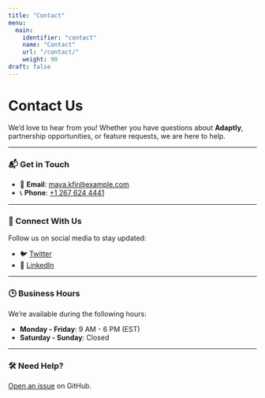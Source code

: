 ```yaml
---
title: "Contact"
menu:
  main:
    identifier: "contact"
    name: "Contact"
    url: "/contact/"
    weight: 90
draft: false
---
```



# Contact Us

We’d love to hear from you! Whether you have questions about **Adaptly**, partnership opportunities, or feature requests, we are here to help.

---

### 📬 Get in Touch
- 📧 **Email**: [maya.kfir@example.com](mailto:maya.kfir@example.com)
- 📞 **Phone**: [+1 267 624 4441](tel:+12676244441)

---

### 🔗 Connect With Us
Follow us on social media to stay updated:
- 🐦 [Twitter](https://twitter.com/example)
- 💼 [LinkedIn](https://www.linkedin.com/in/maya-kfir100/)

---

### 🕒 Business Hours
We’re available during the following hours:
- **Monday - Friday**: 9 AM - 6 PM (EST)
- **Saturday - Sunday**: Closed

---

### 🛠 Need Help? 
[Open an issue](https://github.com/maya2816/hugo-mock-landing-page-autodeployed/issues/new) on GitHub.

